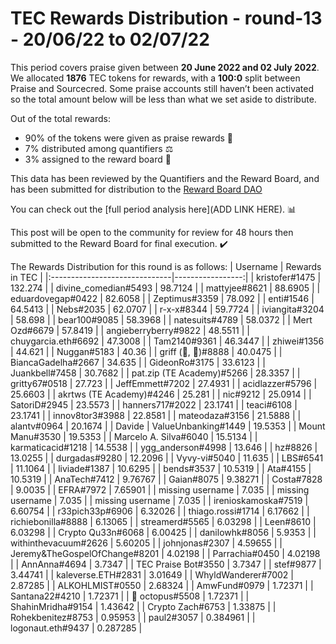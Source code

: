 
# TEC Rewards Distribution - round-13  - 20/06/22 to 02/07/22
This period covers praise given between **20 June 2022 and 02 July 2022**. We allocated **1876** TEC tokens for rewards, with a **100:0** split between Praise and Sourcecred. Some praise accounts still haven’t been activated so the total amount below will be less than what we set aside to distribute.

Out of the total rewards:

* 90% of the tokens were given as praise rewards :pray:
* 7% distributed among quantifiers :balance_scale:
* 3% assigned to the reward board :memo:

This data has been reviewed by the Quantifiers and the Reward Board, and has been submitted for distribution to the [Reward Board DAO](https://xdai.aragon.blossom.software/#/rewardboardtec/)


You can check out the [full period analysis here](ADD LINK HERE). :bar_chart:

This post will be open to the community for review for 48 hours then submitted to the Reward Board for final execution. :heavy_check_mark:

The Rewards Distribution for this round is as follows:
| Username                      |   Rewards in TEC |
|:------------------------------|-----------------:|
| kristofer#1475                |       132.274    |
| divine_comedian#5493          |        98.7124   |
| mattyjee#8621                 |        88.6905   |
| eduardovegap#0422             |        82.6058   |
| Zeptimus#3359                 |        78.092    |
| enti#1546                     |        64.5413   |
| Nebs#2035                     |        62.0707   |
| r-x-x#8344                    |        59.7724   |
| iviangita#3204                |        58.698    |
| bear100#9085                  |        58.3968   |
| natesuits#4789                |        58.0372   |
| Mert Ozd#6679                 |        57.8419   |
| angieberryberry#9822          |        48.5511   |
| chuygarcia.eth#6692           |        47.3008   |
| Tam2140#9361                  |        46.3447   |
| zhiwei#1356                   |        44.621    |
| Nuggan#5183                   |        40.36     |
| griff (💜, 💜)#8888           |        40.0475   |
| BiancaGadelha#2667            |        34.635    |
| GideonRo#3175                 |        33.6123   |
| Juankbell#7458                |        30.7682   |
| pat.zip (TE Academy)#5266     |        28.3357   |
| gritty67#0518                 |        27.723    |
| JeffEmmett#7202               |        27.4931   |
| acidlazzer#5796               |        25.6603   |
| akrtws (TE Academy)#4246      |        25.281    |
| nic#9212                      |        25.0914   |
| SatoriD#2945                  |        23.5573   |
| hanners717#2022               |        23.1741   |
| teaci#6108                    |        23.1741   |
| innov8tor3#3988               |        22.8581   |
| mateodaza#3156                |        21.5888   |
| alantv#0964                   |        20.1674   |
| Davide | ValueUnbanking#1449  |        19.5353   |
| Mount Manu#3530               |        19.5353   |
| Marcelo A. Silva#6040         |        15.5134   |
| karmaticacid#1218             |        14.5538   |
| ygg_anderson#4998             |        13.646    |
| hz#8826                       |        13.0255   |
| durgadas#9280                 |        12.2096   |
| Vyvy-vi#5040                  |        11.635    |
| LBS#6541                      |        11.1064   |
| liviade#1387                  |        10.6295   |
| bends#3537                    |        10.5319   |
| Ata#4155                      |        10.5319   |
| AnaTech#7412                  |         9.76767  |
| Gaian#8075                    |         9.38271  |
| Costa#7828                    |         9.0035   |
| EFRA#7972                     |         7.65901  |
| missing username              |         7.035    |
| missing username              |         7.035    |
| missing username              |         7.035    |
| irenioskamoska#7519           |         6.60754  |
| r33pich33p#6906               |         6.32026  |
| thiago.rossi#1714             |         6.17662  |
| richiebonilla#8888            |         6.13065  |
| streamerd#5565                |         6.03298  |
| Leen#8610                     |         6.03298  |
| Crypto Qu33n#6068             |         6.00425  |
| danilowhk#8056                |         5.9353   |
| withinthevacuum#2626          |         5.60205  |
| johnjonas#2307                |         4.59655  |
| Jeremy&TheGospelOfChange#8201 |         4.02198  |
| Parrachia#0450                |         4.02198  |
| AnnAnna#4694                  |         3.7347   |
| TEC Praise Bot#3550           |         3.7347   |
| stef#9877                     |         3.44741  |
| kaleverse.ETH#2831            |         3.01649  |
| WhyldWanderer#7002            |         2.87285  |
| ALKOHLMIST#0550               |         2.68324  |
| AmwFund#0979                  |         1.72371  |
| Santana22#4210                |         1.72371  |
| 🐙 octopus#5508               |         1.72371  |
| ShahinMridha#9154             |         1.43642  |
| Crypto Zach#6753              |         1.33875  |
| Rohekbenitez#8753             |         0.95953  |
| paul2#3057                    |         0.384961 |
| logonaut.eth#9437             |         0.287285 |